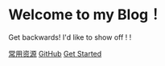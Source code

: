 
<!-- _coverpage.md -->
# Welcome to my Blog！

Get backwards!   I'd like to show off ! !

[常用资源](https://zh.cppreference.com/w/cpp)
[GitHub](https://github.com/acodeliker/acodeliker.github.io)<!-- <a href="https://github.com/acodeliker/acodeliker.github.io">Github</a> -->
[Get Started](README) 
<!-- <a href="#/Chap1/zh-CN/test">Get Started</a> -->

